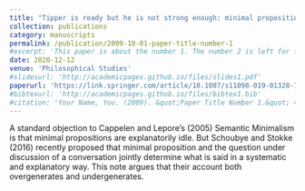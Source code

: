 ```yaml
---
title: "Tipper is ready but he is not strong enough: minimal proposition, question under discussion, and what is said"
collection: publications
category: manuscripts
permalink: /publication/2009-10-01-paper-title-number-1
#excerpt: 'This paper is about the number 1. The number 2 is left for future work.'
date: 2020-12-12
venue: 'Philosophical Studies'
#slidesurl: 'http://academicpages.github.io/files/slides1.pdf'
paperurl: 'https://link.springer.com/article/10.1007/s11098-019-01328-7'
#bibtexurl: 'http://academicpages.github.io/files/bibtex1.bib'
#citation: 'Your Name, You. (2009). &quot;Paper Title Number 1.&quot; <i>Journal 1</i>. 1(1).'
---
```

A standard objection to Cappelen and Lepore’s (2005) Semantic Minimalism is that minimal propositions are explanatorily idle. But Schoubye and Stokke (2016) recently proposed that minimal proposition and the question under discussion of a conversation jointly determine what is said in a systematic and explanatory way. This note argues that their account both overgenerates and undergenerates.
